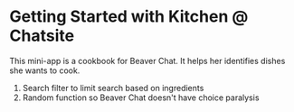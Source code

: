 # Getting Started with Kitchen @ Chatsite

This mini-app is a cookbook for Beaver Chat. It helps her identifies dishes
she wants to cook.

1. Search filter to limit search based on ingredients
2. Random function so Beaver Chat doesn't have choice paralysis